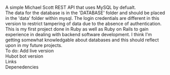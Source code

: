 A simple Michael Scott REST API that uses MySQL by defualt.
<br>
The data for the database is in the 'DATABASE' folder and should be placed in the 'data' folder within mysql. The login credentials are different in this version to restrict tampering of data due to the absence of authentication. <br> This is my first project done in Ruby as well as Ruby on Rails to gain experience in dealing with backend software development. I think I'm getting somewhat knowledgable about databases and this should reflect upon in my future projects.
<br>
To do:
Add live version
<br>
Hubot bot version
<br>
Links
<br>
Depenedencies
